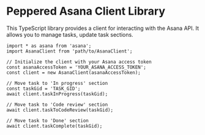 # Peppered Asana Client Library

This TypeScript library provides a client for interacting with the Asana API. It allows you to manage tasks, update task sections.

```
import * as asana from 'asana';
import AsanaClient from 'path/to/AsanaClient';

// Initialize the client with your Asana access token
const asanaAccessToken = 'YOUR_ASANA_ACCESS_TOKEN';
const client = new AsanaClient(asanaAccessToken);

// Move task to 'In progress' section
const taskGid = 'TASK_GID';
await client.taskInProgress(taskGid);

// Move task to 'Code review' section
await client.taskToCodeReview(taskGid);

// Move task to 'Done' section
await client.taskComplete(taskGid);
```
